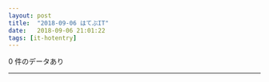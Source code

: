 ```yaml
---
layout: post
title:  "2018-09-06 はてぶIT"
date:   2018-09-06 21:01:22
tags: [it-hotentry]
---
```

0 件のデータあり

<hr>
